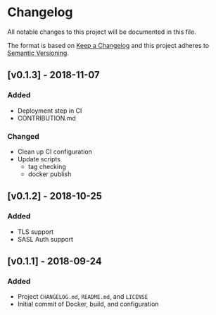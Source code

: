 # Changelog
All notable changes to this project will be documented in this file.

The format is based on [Keep a Changelog](http://keepachangelog.com/en/1.0.0/)
and this project adheres to [Semantic Versioning](http://semver.org/spec/v2.0.0.html).

## [v0.1.3] - 2018-11-07
### Added
- Deployment step in CI
- CONTRIBUTION.md

### Changed
- Clean up CI configuration
- Update scripts
  - tag checking
  - docker publish

## [v0.1.2] - 2018-10-25
### Added
- TLS support
- SASL Auth support

## [v0.1.1] - 2018-09-24
### Added
- Project `CHANGELOG.md`, `README.md`, and `LICENSE`
- Initial commit of Docker, build, and configuration
